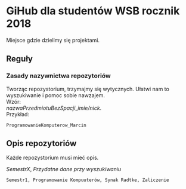 # GiHub dla studentów WSB rocznik 2018
Miejsce gdzie dzielimy się projektami.
## Reguły
### Zasady nazywnictwa repozytoriów
Tworząc repozystorium, trzymajmy się wytycznych. Ułatwi nam to wyszukiwanie i pomoc sobie nawzajem.<br/>
Wzór:<br/>
*nazwaPrzedmiotuBezSpacji*_*imie/nick*.<br/>
Przykład:
``` 
ProgramowanieKomputerow_Marcin 
```
 
## Opis repozytoriów 
 
Każde repozystorium musi mieć opis. 
 
*SemestrX*, *Przydatne dane przy wyszukiwaniu* 
 
```
Semestr1, Programowanie Kompuuterów, Synak Radtke, Zaliczenie
```

